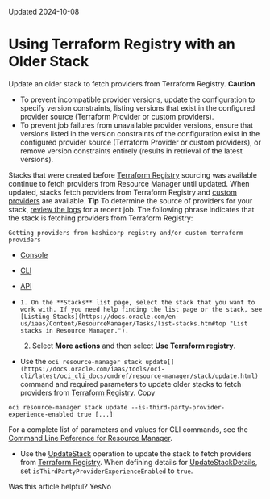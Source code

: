 Updated 2024-10-08
# Using Terraform Registry with an Older Stack
Update an older stack to fetch providers from Terraform Registry.
**Caution**
  * To prevent incompatible provider versions, update the configuration to specify version constraints, listing versions that exist in the configured provider source (Terraform Provider or custom providers).
  * To prevent job failures from unavailable provider versions, ensure that versions listed in the version constraints of the configuration exist in the configured provider source (Terraform Provider or custom providers), or remove version constraints entirely (results in retrieval of the latest versions).


Stacks that were created before [Terraform Registry](https://registry.terraform.io/browse/providers) sourcing was available continue to fetch providers from Resource Manager until updated. When updated, stacks fetch providers from Terraform Registry and [custom providers](https://docs.oracle.com/en-us/iaas/Content/ResourceManager/Tasks/update-stack-custom-providers.htm#top "Update a stack to fetch custom providers from Object Storage buckets.") are available. 
**Tip**
To determine the source of providers for your stack, [review the logs](https://docs.oracle.com/en-us/iaas/Content/ResourceManager/Tasks/get-job-logs.htm#top "View console logs for a job in Resource Manager.") for a recent job. The following phrase indicates that the stack is fetching providers from Terraform Registry: 
```
Getting providers from hashicorp registry and/or custom terraform providers
```

  * [Console](https://docs.oracle.com/en-us/iaas/Content/ResourceManager/Tasks/update-stack-tf-reg.htm)
  * [CLI](https://docs.oracle.com/en-us/iaas/Content/ResourceManager/Tasks/update-stack-tf-reg.htm)
  * [API](https://docs.oracle.com/en-us/iaas/Content/ResourceManager/Tasks/update-stack-tf-reg.htm)


  *     1. On the **Stacks** list page, select the stack that you want to work with. If you need help finding the list page or the stack, see [Listing Stacks](https://docs.oracle.com/en-us/iaas/Content/ResourceManager/Tasks/list-stacks.htm#top "List stacks in Resource Manager.").
    2. Select **More actions** and then select **Use Terraform registry**.
  * Use the `oci resource-manager stack update[](https://docs.oracle.com/iaas/tools/oci-cli/latest/oci_cli_docs/cmdref/resource-manager/stack/update.html)` command and required parameters to update older stacks to fetch providers from [Terraform Registry](https://registry.terraform.io/browse/providers).
Copy
```
oci resource-manager stack update --is-third-party-provider-experience-enabled true [...]
```

For a complete list of parameters and values for CLI commands, see the [Command Line Reference for Resource Manager](https://docs.oracle.com/iaas/tools/oci-cli/latest/oci_cli_docs/cmdref/resource-manager.html).
  * Use the [UpdateStack](https://docs.oracle.com/iaas/api/#/en/resourcemanager/latest/Stack/UpdateStack) operation to update the stack to fetch providers from [Terraform Registry](https://registry.terraform.io/browse/providers).
When defining details for [UpdateStackDetails](https://docs.oracle.com/iaas/api/#/en/resourcemanager/latest/datatypes/UpdateStackDetails), set `isThirdPartyProviderExperienceEnabled` to `true`.


Was this article helpful?
YesNo

